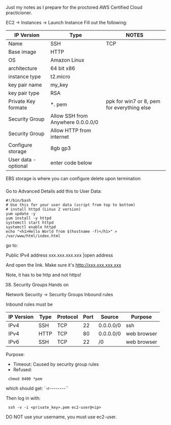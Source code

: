Just my notes as I prepare for the proctored AWS Certified Cloud practicioner.

EC2 -> Instances -> Launch Instance
Fill out the following:

| IP Version | Type | NOTES | 
|------------|------|----------|
| Name       | SSH  | TCP      | 
| Base image      | HTTP | |
| OS      | Amazon Linux | |
| architecture      | 64 bit x86 | |
| instance type      | t2.micro | |
| key pair name     | my_key | |
| key pair type     | RSA | |
| Private Key formate     | *. pem | ppk for win7 or 8, pem for everything else|
| Security Group     | Allow SSH from Anywhere 0.0.0.0/0 | |
| Security Group     | Allow HTTP from internet | |
| Configure storage     | 8gb gp3 | |
| User data - optional     | enter code below | |


EBS storage is where you can configure delete upon termination


### 
Go to Advanced Details add this to User Data:

```
#!/bin/bash
# Use this for your user data (script from top to bottom)
# install httpd (Linux 2 version)
yum update -y
yum install -y httpd
systemctl start httpd
systemctl enable httpd
echo "<h1>Hello World from $(hostname -f)</h1>" > /var/www/html/index.html
```
go to:

Public IPv4 address
 xxx.xxx.xxx.xxx |open address 

And open the link.  Make sure it's http://xxx.xxx.xxx.xxx

Note, it has to be http and not https!


38. Security Groups Hands on

Network Security -> Security Groups
Inbound rules

Inbound rules must be

| IP Version | Type | Protocol | Port | Source     |   Purpose   |
|------------|------|----------|------|------------|-------------|
| IPv4       | SSH  | TCP      | 22   | 0.0.0.0/0  |     ssh     |
| IPv4       | HTTP | TCP      | 80   | 0.0.0.0/0  | web browser |
| IPv6       | SSH | TCP      | 22   | /0  | web browser |

Purpose:
* Timeout: Caused by security group rules
* Refused:


```
 chmod 0400 *pem
```

which should get: `-r--------``

Then log in with:

```
 ssh -v -i <private_key>.pem ec2-user@<ip>
````
DO NOT use your username, you must use ec2-user.
